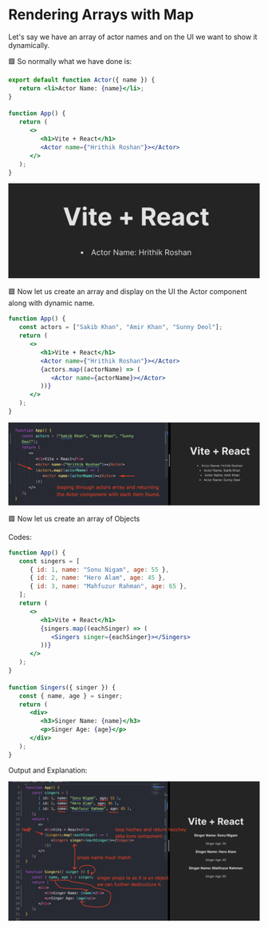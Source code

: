 # Rendering Arrays with Map

Let's say we have an array of actor names and on the UI we want to show it dynamically.

🟪 So normally what we have done is:

```jsx
export default function Actor({ name }) {
   return <li>Actor Name: {name}</li>;
}

function App() {
   return (
      <>
         <h1>Vite + React</h1>
         <Actor name={"Hrithik Roshan"}></Actor>
      </>
   );
}
```

<img src="attachments/Pasted image 20240308143546.png">

🟪 Now let us create an array and display on the UI the Actor component along with dynamic name.

```jsx
function App() {
   const actors = ["Sakib Khan", "Amir Khan", "Sunny Deol"];
   return (
      <>
         <h1>Vite + React</h1>
         <Actor name={"Hrithik Roshan"}></Actor>
         {actors.map((actorName) => (
            <Actor name={actorName}></Actor>
         ))}
      </>
   );
}
```

<img src="attachments/Pasted image 20240308143948.png">

🟪 Now let us create an array of Objects

Codes:

```jsx
function App() {
   const singers = [
      { id: 1, name: "Sonu Nigam", age: 55 },
      { id: 2, name: "Hero Alam", age: 45 },
      { id: 3, name: "Mahfuzur Rahman", age: 65 },
   ];
   return (
      <>
         <h1>Vite + React</h1>
         {singers.map((eachSinger) => (
            <Singers singer={eachSinger}></Singers>
         ))}
      </>
   );
}

function Singers({ singer }) {
   const { name, age } = singer;
   return (
      <div>
         <h3>Singer Name: {name}</h3>
         <p>Singer Age: {age}</p>
      </div>
   );
}
```

Output and Explanation:

<img src="attachments/Pasted image 20240308150003.png">
